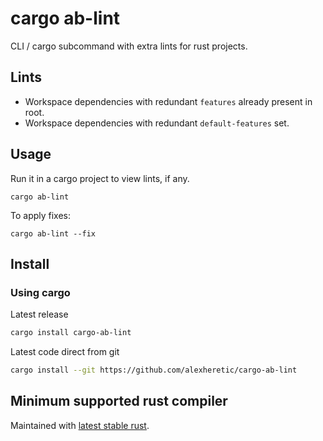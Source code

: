 # cargo ab-lint
CLI / cargo subcommand with extra lints for rust projects.

## Lints
* Workspace dependencies with redundant `features` already present in root.
* Workspace dependencies with redundant `default-features` set.

## Usage
Run it in a cargo project to view lints, if any.
```
cargo ab-lint
```

To apply fixes:
```
cargo ab-lint --fix
```

## Install
### Using cargo
Latest release
```sh
cargo install cargo-ab-lint
```

Latest code direct from git
```sh
cargo install --git https://github.com/alexheretic/cargo-ab-lint
```

## Minimum supported rust compiler
Maintained with [latest stable rust](https://gist.github.com/alexheretic/d1e98d8433b602e57f5d0a9637927e0c).
